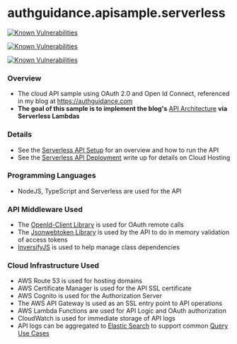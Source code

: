 # authguidance.apisample.serverless

[![Known Vulnerabilities](https://snyk.io/test/github/gary-archer/authguidance.webreverseproxy/badge.svg?targetFile=package.json)](https://snyk.io/test/github/gary-archer/authguidance.webreverseproxy?targetFile=package.json)

[![Known Vulnerabilities](https://snyk.io/test/github/gary-archer/authguidance.apisample.serverless/badge.svg?targetFile=src/plumbing-base/package.json)](https://snyk.io/test/github/gary-archer/authguidance.apisample.serverless?targetFile=src/plumbing-base/package.json)

[![Known Vulnerabilities](https://snyk.io/test/github/gary-archer/authguidance.apisample.serverless/badge.svg?targetFile=src/plumbing-oauth/package.json)](https://snyk.io/test/github/gary-archer/authguidance.apisample.serverless?targetFile=src/plumbing-oauth/package.json)

### Overview
* The cloud API sample using OAuth 2.0 and Open Id Connect, referenced in my blog at https://authguidance.com
* **The goal of this sample is to implement the blog's** [API Architecture](https://authguidance.com/2019/03/24/api-platform-design/) **via Serverless Lambdas**

### Details
* See the [Serverless API Setup](https://authguidance.com/2018/12/11/serverless-api-overview) for an overview and how to run the API
* See the [Serverless API Deployment](https://authguidance.com/2018/12/16/serverless-api-deployment/) write up for details on Cloud Hosting

### Programming Languages
* NodeJS, TypeScript and Serverless are used for the API

### API Middleware Used
* The [OpenId-Client Library](https://github.com/panva/node-openid-client) is used for OAuth remote calls
* The [Jsonwebtoken Library](https://github.com/auth0/node-jsonwebtoken) is used by the API to do in memory validation of access tokens
* [InversifyJS](http://inversify.io) is used to help manage class dependencies

### Cloud Infrastructure Used
* AWS Route 53 is used for hosting domains
* AWS Certificate Manager is used for the API SSL certificate
* AWS Cognito is used for the Authorization Server
* The AWS API Gateway is used as an SSL entry point to API operations
* AWS Lambda Functions are used for API Logic and OAuth authorization
* CloudWatch is used for immediate storage of API logs
* API logs can be aggregated to [Elastic Search](https://authguidance.com/2019/07/19/log-aggregation-setup/) to support common [Query Use Cases](https://authguidance.com/2019/08/02/intelligent-api-platform-analysis/)
